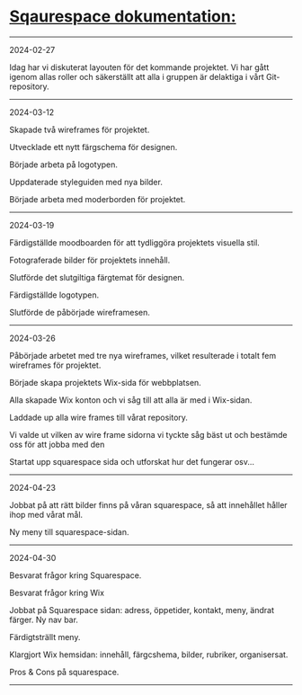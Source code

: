 

# <ins>**Sqaurespace dokumentation:**</ins>

------------------------------------------------------------------------------------------------------------------------------------------

2024-02-27

Idag har vi diskuterat layouten för det kommande projektet. Vi har gått igenom allas roller och säkerställt att alla i gruppen är delaktiga i vårt Git-repository.

------------------------------------------------------------------------------------------------------------------------------------------

2024-03-12

Skapade två wireframes för projektet.

Utvecklade ett nytt färgschema för designen.

Började arbeta på logotypen.

Uppdaterade styleguiden med nya bilder.

Började arbeta med moderborden för projektet.

------------------------------------------------------------------------------------------------------------------------------------------

2024-03-19

Färdigställde moodboarden för att tydliggöra projektets visuella stil.

Fotograferade bilder för projektets innehåll.

Slutförde det slutgiltiga färgtemat för designen.

Färdigställde logotypen.

Slutförde de påbörjade wireframesen.

------------------------------------------------------------------------------------------------------------------------------------------

2024-03-26

Påbörjade arbetet med tre nya wireframes, vilket resulterade i totalt fem wireframes för projektet.

Började skapa projektets Wix-sida för webbplatsen. 

Alla skapade Wix konton och vi såg till att alla är med i Wix-sidan.

Laddade up alla wire frames till vårat repository. 

Vi valde ut vilken av wire frame sidorna vi tyckte såg bäst ut och bestämde oss för att jobba med den

Startat upp squarespace sida och utforskat hur det fungerar osv...

------------------------------------------------------------------------------------------------------------------------------------------

2024-04-23

Jobbat på att rätt bilder finns på våran squarespace, så att innehållet håller ihop med vårat mål.

Ny meny till squarespace-sidan.

------------------------------------------------------------------------------------------------------------------------------------------

2024-04-30

 Besvarat frågor kring Squarespace.

 Besvarat frågor kring Wix

 Jobbat på Squarespace sidan: adress, öppetider, kontakt, meny, ändrat färger. Ny nav bar.

 Färdigtsträllt meny.

 Klargjort Wix hemsidan: innehåll, färgcshema, bilder, rubriker, organisersat. 

 Pros & Cons på squarespace. 

 



------------------------------------------------------------------------------------------------------------------------------------------

